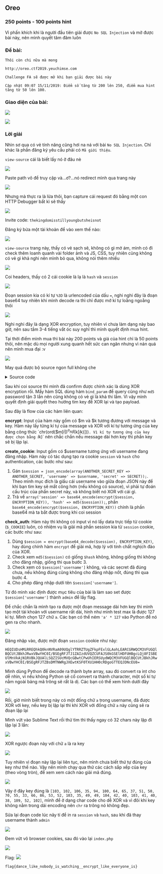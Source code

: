 ## Oreo
### 250 points - 100 points hint

Vì phấn khích khi là người đầu tiên giải được `No SQL Injection` và mở được bài này, nên mình quyết tâm đâm luôn

### Đề bài:
```
Thôi còn chi nữa mà mong

http://oreo.ctf2019.yeuchimse.com

Challenge FA sẽ được mở khi bạn giải được bài này

Cập nhật 09:07 15/11/2019: Điểm số tăng từ 200 lên 250, điểm mua hint tăng từ 50 lên 100.
```

### Giao diện của bài:

![][view]

![][view-register]

### Lời giải
Nhìn sơ qua có vẻ tính năng cũng hơi na ná với bài `No SQL Injection`. Chỉ khác là phần đăng ký yêu cầu phải có `Mã giới thiệu`.

`view-source` cái là biết lấy nó ở đâu nè

![][view-get-invite-code]

Paste path vô để truy cập và...ơ?...nó redirect mình qua trang này

![][view-register-disabled]

Nhưng mà thực ra là lừa thôi, bạn capture cái request đó bằng một con HTTP Debugger bất kì sẽ thấy

![][view-invite-code]

Invite code: `thekingdomisstillyoungbutsheisnot`

Đăng ký bừa một tài khoản để vào xem thế nào:

![][view-logged-in]

`view-source` trang này, thấy có vẻ sạch sẽ, không có gì mờ ám, mình có đi check thêm loanh quanh vài folder ảnh và JS, CSS, tuy nhiên cũng không có vẻ gì khả nghi nên mình bỏ qua, không nói thêm nhiều  

![][view-logged-in-source]

Coi headers, thấy có 2 cái cookie là lạ là `hash` và `session`

![][view-cookie]

Đoạn session kia có kí tự `%3D` là urlencoded của dấu `=`, nghi nghi đây là đoạn base64 tuy nhiên khi mình decode ra thì chỉ được mớ kí tự loằng ngoằng thôi

![][view-session-cookie-url-decoded]

Nghi nghi đây là dạng XOR encryption, tuy nhiên vì chưa làm dạng này bao giờ, nên sau tầm 3-4 tiếng vắt óc suy nghĩ thì mình quyết định mua hint. 

Tại thời điểm mình mua thì bài này 200 points và giá của hint chỉ là 50 points thôi, nên mặc dù mọi người xung quanh hết sức can ngăn nhưng vì nản quá nên mình mua đại :v

![][hint]

May quá được bộ source ngon full không che

<details>
  <summary>Source code</summary> 
  
  ```php
  <?php
  
  function get_db_connection()
  {
      $conn = new mysqli(DB_SERVER, DB_USER, DB_PASSWORD, DB_DATABASE);
  
      if ($conn->connect_error) {
          die('Lỗi database: ' . $conn->connect_error);
      }
  
      return $conn;
  }
  
  
  function register($username, $password)
  {
      $conn = get_db_connection();
  
      $stmt = $conn->prepare("INSERT INTO users (username, password) VALUES (?, ?)");
      $stmt->bind_param("ss", $username, md5(md5(md5($password))));
      $stmt->execute();
  
      $success = $conn->affected_rows > 0;
  
      $stmt->close();
      $conn->close();
  
      return $success;
  }
  
  
  function login($username, $password)
  {
      $conn = get_db_connection();
  
      $stmt = $conn->prepare("SELECT * FROM users WHERE username = ? and password = ?");
      $stmt->bind_param("ss", $username, md5(md5(md5($password))));
      $stmt->execute();
      $stmt->store_result();
  
      $success = $stmt->num_rows > 0;
  
      $stmt->close();
      $conn->close();
  
      return $success;
  }
  
  
  function encrypt($m, $k)
  {
      $result = '';
      for ($i = 0; $i < strlen($m); $i++) {
          $result .= chr(ord($m[$i]) ^ ord($k[$i % strlen($k)]));
      }
  
      return $result;
  }
  
  
  function create_cookie($username)
  {
      $session = json_encode(array(ANOTHER_SECRET_KEY => ANOTHER_SECRET, 'username' => $username, 'secret' => SECRET));
  
      return array('session' => base64_encode(encrypt($session, ENCRYPTION_KEY)), 'hash' => md5($session));
  }
  
  
  function check_auth()
  {
      if (isset($_COOKIE['session']) && isset($_COOKIE['hash'])) {
          $session = $_COOKIE['session'];
          $hash = $_COOKIE['hash'];
  
          $session = encrypt(base64_decode($session), ENCRYPTION_KEY);
          if (md5($session) == $hash) {
              try {
                  $session = json_decode($session, true);
                  if (isset($session['username']) && isset($session['secret']) && isset($session[ANOTHER_SECRET_KEY])) {
                      if ($session['secret'] === SECRET && $session[ANOTHER_SECRET_KEY] === ANOTHER_SECRET) {
                          return $session['username'];
                      }
                  }
              } catch (Exception $e) {
              }
          }
      }
  
      return null;
  }
  ```
</details>

Sau khi coi source thì mình đã confirm được chính xác là dùng XOR encryption rồi. Mấy hàm SQL dùng hàm `bind_param` để query cũng như `md5` password tận 3 lần nên cũng không có vẻ gì là khả thi lắm. Vì vậy mình quyết định giải quyết theo hướng tìm key để XOR lại và tạo payload.

Sau đây là flow của các hàm liên quan:

**encrypt**: Input của hàm này gồm có $m và $k tương đương với message và key. Hàm này lấy từng kí tự của message và XOR với kí tự tương ứng của key bằng công thức `chr(ord($m[$i]) ^ ord($k[$i % strlen($k)]))`. Vì kí tự tương ứng của key được chọn bằng `$i % strlen($k)` nên chắc chắn nếu message dài hơn key thì phần key sẽ bị lặp lại.

**create_cookie**: Input gồm có $username tương ứng với username đang đăng nhập. Hàm này có tác dụng tạo ra cookie `session` và `hash` cho authentication, các bước như sau:
1. Gán `$session = json_encode(array(ANOTHER_SECRET_KEY => ANOTHER_SECRET, 'username' => $username, 'secret' => SECRET));`. Theo mình mục đích là giấu cái username vào giữa đoạn JSON này để khi bạn tìm key sẽ mất công hơn (nếu không có source), vì phải tự đoán cấu trúc của phần secret này, và không biết nó XOR với cái gì.
2. Trả về `array('session' => base64_encode(encrypt($session, ENCRYPTION_KEY)), 'hash' => md5($session));`, phần `base64_encode(encrypt($session, ENCRYPTION_KEY))` chính là phần base64 mà ta bắt được trong khi coi session

**check_auth**: Hàm này thì không có input vì nó lấy data trực tiếp từ cookie (`$_COOKIE`) luôn, có nhiệm vụ là giải mã phần session kia từ `session` cookie, các bước như sau:
1. Dùng `$session = encrypt(base64_decode($session), ENCRYPTION_KEY)`, hay dùng chính hàm `encrypt` để giải mã, hợp lý với tính chất nghịch đảo của XOR.
2. Check xem `md5($session)` có giống `$hash` không, không giống thì không cho đăng nhập, giống thì qua bước 3.
3. Check xem có `$session['username']` không, và các secret đã đúng chưa, nếu không đúng cũng không cho đăng nhập nốt, đúng thì qua bước 4.
4. Cho phép đăng nhập dưới tên `$session['username']`.

Từ đó mình xác định được mục tiêu của bài là làm sao set được `$session['username']` thành `admin` để lấy flag.

Để chắc chắn là mình tạo ra được một đoạn message dài hơn key thì mình tạo một tài khoản với username rất dài, hình như mình test max là được 127 kí tự. Mình chọn 127 chữ `a`. Các bạn có thể ném `'a' * 127` vào Python để nó gen ra cho nhanh.

![][username-generator]

Đăng nhập vào, được một đoạn `session` cookie như này:

`
HEQIUDsHMiRREQhkQ0knNVRaA09UQglYTRRZTUgZFkpFExlGLAohLEARCGRWQCM3VFUGQlBQCUtJBkhJRwxVBwYHC0I/BSEgRFJTJ1ZAIzdUVQZCUFAJS0kGSElHDFUHBgcLQj8FISBEUlMnVkAjN1RVBkJQUAlLSQZISUcMVQcGBwtCPwUhIERSUydWQCM3VFUGQlBQCUtJBkhJRwxVBwYHC0I/BSEgRFJTZBsDMTNWRgJXEwtKSF0TXU1HH0cRDgoGTTEQJDNcEU8=
`

Mình dùng Python để decode ra thành byte array, sau đó convert ra int cho dễ nhìn, vì nếu không Python sẽ cố convert ra thành character, một số kí tự nằm ngoài bảng mã trông sẽ rất là dị. Các bạn có thể xem hình dưới đây

![][decode]

Rồi, giờ mình biết trong này có một đống chữ `a` trong username, đã được XOR với key, nếu key bị lặp lại thì khi XOR với đống chữ `a` này cũng sẽ ra đoạn lặp lại

Mình vứt vào Sublime Text rồi thử tìm thì thấy ngay có 32 chars này lặp đi lặp lại 3 lần:

![][repetitive-text]

XOR ngược đoạn này với chữ `a` là ra key

![][key]

Tuy nhiên vì đoạn này lặp lại liên tục, nên mình chưa biết thứ tự đúng của key như thế nào. Vậy nên mình chạy qua thử các cách sắp xếp của key (theo vòng tròn), để xem xem cách nào giải mã đúng.

![][find-key-offset]

Vậy ở đây key đúng là `[103, 102, 106, 35, 94, 100, 64, 65, 37, 51, 50, 70, 55, 33, 66, 86, 53, 52, 103, 35, 49, 49, 104, 42, 40, 103, 41, 40, 38, 109, 52, 102]`, mình để ở dạng char code cho dễ XOR và vì đôi khi key không nằm trong dải encoding nên `chr` ra trông nó không đẹp.

Sửa lại đoạn code lúc nãy tí để in ra `session` và `hash`, sau khi đã thay username thành `admin`

![][final-key-and-hash]

Đem vứt vô browser cookies, sau đó vào lại `index.php`

![][final-cookies]

Flag:
![][flag]

```
flag{dance_like_nobody_is_watching__encrypt_like_everyone_is}
```

[view]: assets/OREO/view.png
[view-register]: assets/OREO/view-register.png
[view-get-invite-code]: assets/OREO/view-get-invite-code.png
[view-register-disabled]: assets/OREO/view-register-disabled.png
[view-invite-code]: assets/OREO/view-invite-code.png
[view-logged-in]: assets/OREO/view-logged-in.png
[view-logged-in-source]: assets/OREO/view-logged-in-source.png
[view-cookie]: assets/OREO/view-cookie.png
[view-session-cookie-url-decoded]: assets/OREO/view-session-cookie-url-decoded.png
[hint]: assets/OREO/hint.png
[username-generator]: assets/OREO/username-generator.png
[decode]: assets/OREO/decode.png
[repetitive-text]: assets/OREO/repetitive-text.png
[key]: assets/OREO/key.png
[find-key-offset]: assets/OREO/find-key-offset.png
[final-key-and-hash]: assets/OREO/final-key-and-hash.png
[final-cookies]: assets/OREO/final-cookies.png
[flag]: assets/OREO/flag.png